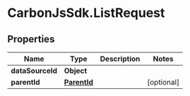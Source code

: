 # CarbonJsSdk.ListRequest

## Properties

Name | Type | Description | Notes
------------ | ------------- | ------------- | -------------
**dataSourceId** | **Object** |  | 
**parentId** | [**ParentId**](ParentId.md) |  | [optional] 


